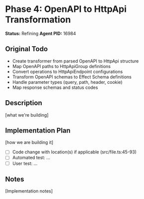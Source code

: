 # Phase 4: OpenAPI to HttpApi Transformation
**Status:** Refining
**Agent PID:** 16984

## Original Todo
- Create transformer from parsed OpenAPI to HttpApi structure
- Map OpenAPI paths to HttpApiGroup definitions
- Convert operations to HttpApiEndpoint configurations
- Transform OpenAPI schemas to Effect Schema definitions
- Handle parameter types (query, path, header, cookie)
- Map response schemas and status codes

## Description
[what we're building]

## Implementation Plan
[how we are building it]
- [ ] Code change with location(s) if applicable (src/file.ts:45-93)
- [ ] Automated test: ...
- [ ] User test: ...

## Notes
[Implementation notes]